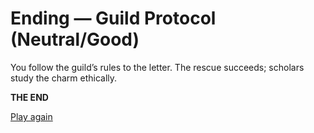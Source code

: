 # Ending — Guild Protocol (Neutral/Good)

You follow the guild’s rules to the letter. The rescue succeeds; scholars study the charm ethically.

**THE END**

[Play again](../start.md)
